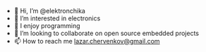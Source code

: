 - 👋 Hi, I’m @elektronchika
- 👀 I’m interested in electronics
- 🌱 I enjoy programming
- 💞️ I’m looking to collaborate on open source embedded projects
- 📫 How to reach me lazar.chervenkov@gmail.com

<!---
elektronchika/elektronchika is a ✨ special ✨ repository because its `README.md` (this file) appears on your GitHub profile.
You can click the Preview link to take a look at your changes.
--->
